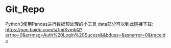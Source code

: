 # Git_Repo
Python3使用Pandas进行数据预处理的小工具
data部分可以到此链接下载:
https://pan.baidu.com/s/1mjXvmbQ?errno=0&errmsg=Auth%20Login%20Sucess&&bduss=&ssnerror=0&traceid=
